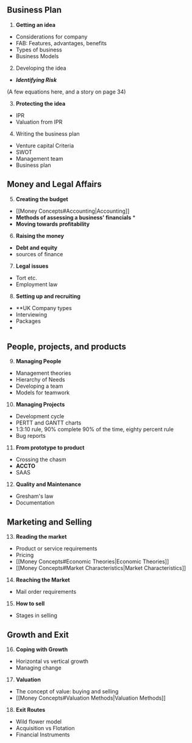 ## Business Plan

1. **Getting an idea**

- Considerations for company
- FAB: Features, advantages, benefits
- Types of business
- Business Models

2. Developing the idea

- ***Identifying Risk***

(A few equations here, and a story on page 34)

3. **Protecting the idea**

- IPR
- Valuation from IPR

4. Writing the business plan

- Venture capital Criteria
- SWOT
- Management team
- Business plan

## Money and Legal Affairs

5. **Creating the budget**

- [[Money Concepts#Accounting|Accounting]]
- **Methods of assessing a business' financials** *
- **Moving towards profitability**

6. **Raising the money**

- **Debt and equity**
- sources of finance

7. **Legal issues**
- Tort etc.
- Employment law

8. **Setting up and recruiting**
- **UK Company types
- Interviewing
- Packages
- 

## **People, projects, and products**

9. **Managing People**

- Management theories
- Hierarchy of Needs
- Developing a team
- Models for teamwork

10. **Managing Projects**

- Development cycle
- PERTT and GANTT charts
- 1:3:10 rule, 90% complete 90% of the time, eighty percent rule
- Bug reports

11. **From prototype to product**

- Crossing the chasm
- **ACCTO**
- SAAS

12. **Quality and Maintenance**

- Gresham's law
- Documentation


## **Marketing and Selling**

13. **Reading the market**

- Product or service requirements
- Pricing
- [[Money Concepts#Economic Theories|Economic Theories]]
- [[Money Concepts#Market Characteristics|Market Characteristics]]

14. **Reaching the Market**

- Mail order requirements

15. **How to sell**

- Stages in selling



## **Growth and Exit**


16. **Coping with Growth**
- Horizontal vs vertical growth
- Managing change

17. **Valuation**

- The concept of value: buying and selling
- [[Money Concepts#Valuation Methods|Valuation Methods]]

18. **Exit Routes**

- Wild flower model
- Acquisition vs Flotation
- Financial Instruments